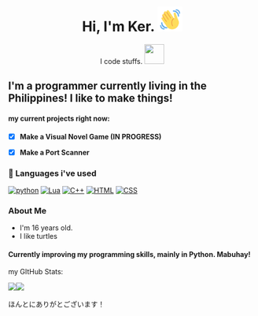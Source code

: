 <h1 align="center"> Hi, I'm Ker.  <img src="wave-hello.gif" width="50" height="50"> </h1>

<p align="center"> I code stuffs. <img src="chika-happy.gif" width="40" height="40"></p>

<h2>I'm a programmer currently living in the Philippines! I like to make things!</h2>
<h4>my current projects right now:<h4>
  
- [x] Make a Visual Novel Game (IN PROGRESS)
- [x] Make a Port Scanner
  
  <p></p>
  
### 🚀 Languages i've used
  
[![python](https://img.shields.io/badge/Python-14354C?style=for-the-badge&logo=python&logoColor=white)](https://python.org) [![Lua](https://img.shields.io/badge/Lua-2C2D72?style=for-the-badge&logo=lua&logoColor=white)](https://www.lua.org/) [![C++](https://img.shields.io/badge/C%2B%2B-00599C?style=for-the-badge&logo=c%2B%2B&logoColor=white)](https://isocpp.org/) [![HTML](https://img.shields.io/badge/HTML5-E34F26?style=for-the-badge&logo=html5&logoColor=white)](https://html.com/) [![CSS](https://img.shields.io/badge/CSS3-1572B6?style=for-the-badge&logo=css3&logoColor=white)](https://www.youtube.com/watch?v=dQw4w9WgXcQ)

### About Me
  
- I'm 16 years old.
- I like turtles

  
<h4> Currently improving my programming skills, mainly in Python. Mabuhay!</h4>
<p>my GItHub Stats:</p>
<p><img align="left" src=https://github-readme-stats.vercel.app/api/top-langs?username=kerthegreat&show_icons=true&locale=en&layout=compact" </p>
<p align="left"> <img src="https://github-readme-stats.vercel.app/api?username=kerthegreat&show_icons=true&theme=dark" </p>

  <p>ほんとにありがとございます！</p>
